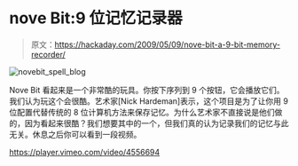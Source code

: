 # nove Bit:9 位记忆记录器

> 原文：<https://hackaday.com/2009/05/09/nove-bit-a-9-bit-memory-recorder/>

![novebit_spell_blog](img/cd75d5d5e2aec52ee2a8e5cf6c617a4a.png "novebit_spell_blog")

Nove Bit 看起来是一个非常酷的玩具。你按下序列到 9 个按钮，它会播放它们。我们认为玩这个会很酷。艺术家[Nick Hardeman]表示，这个项目是为了让你用 9 位配置代替传统的 8 位计算机方法来保存记忆。为什么艺术家不直接说是他们做的，因为看起来很酷？我们想要其中的一个，但我们真的认为记录我们的记忆与此无关。休息之后你可以看到一段视频。

<https://player.vimeo.com/video/4556694>

</div> </body> </html>